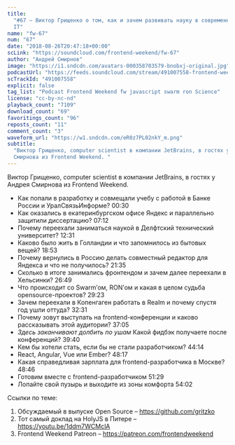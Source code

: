 ```yaml
---
title:
  "#67 – Виктор Грищенко о том, как и зачем развивать науку в современном мире
  IT"
name: "fw-67"
num: "67"
date: "2018-08-26T20:47:18+00:00"
scLink: "https://soundcloud.com/frontend-weekend/fw-67"
author: "Андрей Смирнов"
image: "https://i1.sndcdn.com/avatars-000358703579-bnobxj-original.jpg"
podcastUrl: "https://feeds.soundcloud.com/stream/491007558-frontend-weekend-fw-67.m4a"
scTrackId: "491007558"
explicit: false
tag_list: "Podcast Frontend Weekend fw javascript swarm ron Science"
license: "cc-by-nc-nd"
playback_count: "7109"
download_count: "69"
favoritings_count: "96"
reposts_count: "11"
comment_count: "3"
waveform_url: "https://w1.sndcdn.com/eR0z7PL02nkY_m.png"
subtitle:
  "Виктор Грищенко, computer scientist в компании JetBrains, в гостях у Андрея
  Смирнова из Frontend Weekend. "
---
```


Виктор Грищенко, computer scientist в компании JetBrains, в гостях у Андрея
Смирнова из Frontend Weekend.

- Как попали в разработку и совмещали учебу с работой в Банке России и
  УралСвязьИнформе? <timecode sec="30">00:30</timecode>
- Как оказались в екатеринбургском офисе Яндекс и параллельно защитили
  диссертацию? <timecode sec="432">07:12</timecode>
- Почему переехали заниматься наукой в Делфтский технический университет?
  <timecode sec="751">12:31</timecode>
- Каково было жить в Голландии и что запомнилось из бытовых вещей?
  <timecode sec="1133">18:53</timecode>
- Почему вернулись в Россию делать совместный редактор для Яндекса и что не
  получилось? <timecode sec="1295">21:35</timecode>
- Сколько в итоге занимались фронтендом и зачем далее переехали в Хельсинки?
  <timecode sec="1609">26:49</timecode>
- Что происходит со Swarm’ом, RON’ом и какая в целом судьба opensource-проектов?
  <timecode sec="1763">29:23</timecode>
- Зачем переехали в Копенгаген работать в Realm и почему спустя год ушли оттуда?
  <timecode sec="1951">32:31</timecode>
- Почему зовут выступать на frontend-конференции и каково рассказывать этой
  аудитории? <timecode sec="2225">37:05</timecode>
- _Здесь заканчивают долбить по ушам_ Какой фидбэк получаете после конференций?
  <timecode sec="2380">39:40</timecode>
- Кем бы хотели стать, если бы не стали разработчиком?
  <timecode sec="2654">44:14</timecode>
- React, Angular, Vue или Ember? <timecode sec="2897">48:17</timecode>
- Какая справедливая зарплата для frontend-разработчика в Москве?
  <timecode sec="2926">48:46</timecode>
- Готовим вместе с frontend-разработчиком <timecode sec="3089">51:29</timecode>
- Лопайте свой пузырь и выходите из зоны комфорта
  <timecode sec="3242">54:02</timecode>

Ссылки по теме:

1. Обсуждаемый в выпуске Open Source – <https://github.com/gritzko>
2. Тот самый доклад на HolyJS в Питере – <https://youtu.be/1ddm7WCMclA>
3. Frontend Weekend Patreon – <https://patreon.com/frontendweekend>
